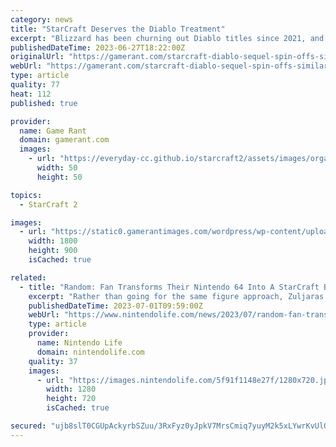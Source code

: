 ```yaml
---
category: news
title: "StarCraft Deserves the Diablo Treatment"
excerpt: "Blizzard has been churning out Diablo titles since 2021, and now it needs to do the same for the critically acclaimed StarCraft franchise. The StarCraft franchise is one of Blizzard's major IPs ..."
publishedDateTime: 2023-06-27T18:22:00Z
originalUrl: "https://gamerant.com/starcraft-diablo-sequel-spin-offs-similar-revival/"
webUrl: "https://gamerant.com/starcraft-diablo-sequel-spin-offs-similar-revival/"
type: article
quality: 77
heat: 112
published: true

provider:
  name: Game Rant
  domain: gamerant.com
  images:
    - url: "https://everyday-cc.github.io/starcraft2/assets/images/organizations/gamerant.com-50x50.jpg"
      width: 50
      height: 50

topics:
  - StarCraft 2

images:
  - url: "https://static0.gamerantimages.com/wordpress/wp-content/uploads/2023/06/starcraft-1.jpg"
    width: 1800
    height: 900
    isCached: true

related:
  - title: "Random: Fan Transforms Their Nintendo 64 Into A StarCraft Battlefield"
    excerpt: "Rather than going for the same figure approach, Zuljaras' latest build is much more practical as they transformed their Nintendo 64 console into a StarCraft 64 battlefield, complete with different terrains,"
    publishedDateTime: 2023-07-01T09:59:00Z
    webUrl: "https://www.nintendolife.com/news/2023/07/random-fan-transforms-their-nintendo-64-into-a-starcraft-battlefield"
    type: article
    provider:
      name: Nintendo Life
      domain: nintendolife.com
    quality: 37
    images:
      - url: "https://images.nintendolife.com/5f91f1148e27f/1280x720.jpg"
        width: 1280
        height: 720
        isCached: true

secured: "ujb8slT0CGUpAckyrbSZuu/3RxFyz0yJpkV7MrsCmiq7yuyM2k5xLYwrKvUlQsKSDZ3+8bpEmP7KsfakNOG5vwyYuRJ7tRlRlUY3fgvmAGS+zHA0VwZtkn8RcmQkSEvHVRp6sJVwroesS86yg/ojdvFtcWukvJTMlFY23qkXlggDk+QeVL8VFiebE+jHrmVriwPzcoJrpwAUE/OtV7GO0GCXRKcvbgU+bIJdiSl99bu+sdqVP/bz+FWbruIgaVT55hRYzROprl+WkpttprWBWuIySsBau3bLTx5YV3lu5mSUMOHofdk6KAqasstcyRNaKB7AiPMyVsHdEXKcYLcWfqkNvpyZuA7JOwnWno4MqxY=;iNdHCLpRni5D8ErzxDPDug=="
---
```


